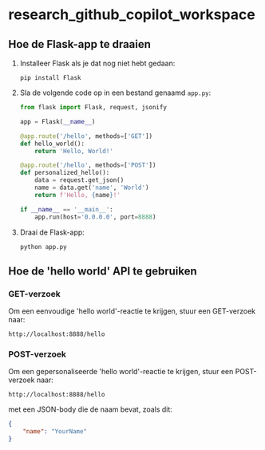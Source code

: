 # research_github_copilot_workspace

## Hoe de Flask-app te draaien

1. Installeer Flask als je dat nog niet hebt gedaan:
   ```
   pip install Flask
   ```

2. Sla de volgende code op in een bestand genaamd `app.py`:
   ```python
   from flask import Flask, request, jsonify

   app = Flask(__name__)

   @app.route('/hello', methods=['GET'])
   def hello_world():
       return 'Hello, World!'

   @app.route('/hello', methods=['POST'])
   def personalized_hello():
       data = request.get_json()
       name = data.get('name', 'World')
       return f'Hello, {name}!'

   if __name__ == '__main__':
       app.run(host='0.0.0.0', port=8888)
   ```

3. Draai de Flask-app:
   ```
   python app.py
   ```

## Hoe de 'hello world' API te gebruiken

### GET-verzoek

Om een eenvoudige 'hello world'-reactie te krijgen, stuur een GET-verzoek naar:
```
http://localhost:8888/hello
```

### POST-verzoek

Om een gepersonaliseerde 'hello world'-reactie te krijgen, stuur een POST-verzoek naar:
```
http://localhost:8888/hello
```
met een JSON-body die de naam bevat, zoals dit:
```json
{
    "name": "YourName"
}
```
